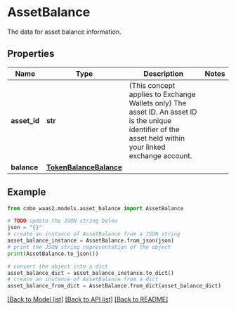 # AssetBalance

The data for asset balance information.

## Properties

Name | Type | Description | Notes
------------ | ------------- | ------------- | -------------
**asset_id** | **str** | (This concept applies to Exchange Wallets only) The asset ID. An asset ID is the unique identifier of the asset held within your linked exchange account. | 
**balance** | [**TokenBalanceBalance**](TokenBalanceBalance.md) |  | 

## Example

```python
from cobo_waas2.models.asset_balance import AssetBalance

# TODO update the JSON string below
json = "{}"
# create an instance of AssetBalance from a JSON string
asset_balance_instance = AssetBalance.from_json(json)
# print the JSON string representation of the object
print(AssetBalance.to_json())

# convert the object into a dict
asset_balance_dict = asset_balance_instance.to_dict()
# create an instance of AssetBalance from a dict
asset_balance_from_dict = AssetBalance.from_dict(asset_balance_dict)
```
[[Back to Model list]](../README.md#documentation-for-models) [[Back to API list]](../README.md#documentation-for-api-endpoints) [[Back to README]](../README.md)


